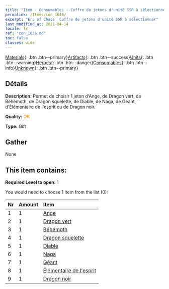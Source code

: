 ```yaml
---
title: "Item - Consumables - Coffre de jetons d'unité SSR à sélectionner"
permalink: /Items/con_1636/
excerpt: "Era of Chaos  Coffre de jetons d'unité SSR à sélectionner"
last_modified_at: 2021-04-14
locale: fr
ref: "con_1636.md"
toc: false
classes: wide
---
```

 [Materials](/fr/Items/){: .btn .btn--primary}[Artifacts](/fr/Items/Artifacts/){: .btn .btn--success}[Units](/fr/Items/Units/){: .btn .btn--warning}[Heroes](/fr/Items/Heroes/){: .btn .btn--danger}[Consumables](/fr/Items/Consumables/){: .btn .btn--info}[Unknown](/fr/Items/Unknown/){: .btn .btn--primary}

## Détails
 **Description:** Permet de choisir 1 jeton d'Ange, de Dragon vert, de Béhémoth, de Dragon squelette, de Diable, de Naga, de Géant, d'Élémentaire de l'esprit ou de Dragon noir.

 **Quality:** <span style="color: #FF8C00">OK</span>

 **Type:** Gift

## Gather

  None

## This item contains:

 **Required Level to open:** 1

 You would need to choose 1 item from the list (0):

  | Nr | Amount |     Item    |
  |:---|:-------|:------------|
  | 1 | 1 | [Ange](/fr/Items/unt_196/) | 
  | 2 | 1 | [Dragon vert](/fr/Items/unt_205/) | 
  | 3 | 1 | [Béhémoth](/fr/Items/unt_223/) | 
  | 4 | 1 | [Dragon squelette](/fr/Items/unt_214/) | 
  | 5 | 1 | [Diable](/fr/Items/unt_232/) | 
  | 6 | 1 | [Naga](/fr/Items/unt_240/) | 
  | 7 | 1 | [Géant ](/fr/Items/unt_241/) | 
  | 8 | 1 | [Élémentaire de l'esprit](/fr/Items/unt_267/) | 
  | 9 | 1 | [Dragon noir](/fr/Items/unt_250/) | 
